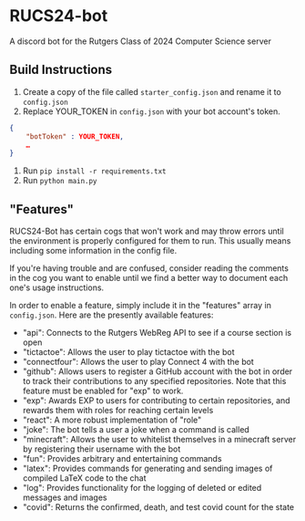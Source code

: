 # RUCS24-bot

A discord bot for the Rutgers Class of 2024 Computer Science server

## Build Instructions

1. Create a copy of the file called `starter_config.json` and rename it to `config.json`
1. Replace YOUR_TOKEN in `config.json` with your bot account's token.
```json
{
    "botToken" : YOUR_TOKEN,
    …
}
```
1. Run `pip install -r requirements.txt`
1. Run `python main.py`

## "Features"

RUCS24-Bot has certain cogs that won't work and may throw errors
until the environment is properly configured for them to run. This
usually means including some information in the config file.

If you're having trouble and are confused, consider reading the comments
in the cog you want to enable until we find a better way to document
each one's usage instructions.

In order to enable a feature, simply include it in the "features" array 
in `config.json`. Here are the presently available features:

* "api": Connects to the Rutgers WebReg API to see if a course section is open
* "tictactoe": Allows the user to play tictactoe with the bot
* "connectfour": Allows the user to play Connect 4 with the bot
* "github": Allows users to register a GitHub account with the bot in order to track their contributions to any specified repositories. Note that this feature must be enabled for "exp" to work.
* "exp": Awards EXP to users for contributing to certain repositories, and rewards them with roles for reaching certain levels
* "react": A more robust implementation of "role"
* "joke": The bot tells a user a joke when a command is called
* "minecraft": Allows the user to whitelist themselves in a minecraft server by registering their username with the bot
* "fun": Provides arbitrary and entertaining commands
* "latex": Provides commands for generating and sending images of compiled LaTeX code to the chat
* "log": Provides functionality for the logging of deleted or edited messages and images
* "covid": Returns the confirmed, death, and test covid count for the state
